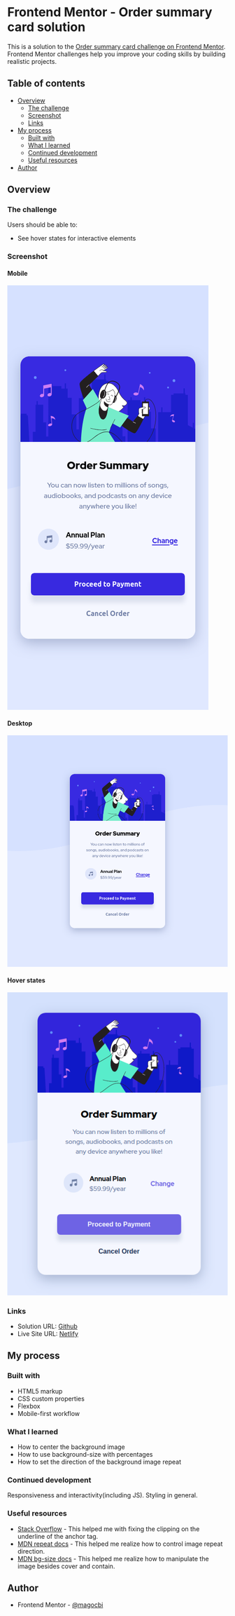 # Frontend Mentor - Order summary card solution

This is a solution to the [Order summary card challenge on Frontend Mentor](https://www.frontendmentor.io/challenges/order-summary-component-QlPmajDUj). Frontend Mentor challenges help you improve your coding skills by building realistic projects.

## Table of contents

- [Overview](#overview)
  - [The challenge](#the-challenge)
  - [Screenshot](#screenshot)
  - [Links](#links)
- [My process](#my-process)
  - [Built with](#built-with)
  - [What I learned](#what-i-learned)
  - [Continued development](#continued-development)
  - [Useful resources](#useful-resources)
- [Author](#author)

## Overview

### The challenge

Users should be able to:

- See hover states for interactive elements

### Screenshot

#### Mobile

![Mobile version](./screenshots/mobile.png)

#### Desktop

![desktop version](./screenshots/desktop.png)

#### Hover states

![hover states](./screenshots/hover.png)

### Links

- Solution URL: [Github](https://github.com/magocbi/frontendmentor.io/tree/main/order-summary-component)
- Live Site URL: [Netlify](https://order-summary-component-magocbi.netlify.app/)

## My process

### Built with

- HTML5 markup
- CSS custom properties
- Flexbox
- Mobile-first workflow

### What I learned

- How to center the background image
- How to use background-size with percentages
- How to set the direction of the background image repeat

### Continued development

Responsiveness and interactivity(including JS). Styling in general.

### Useful resources

- [Stack Overflow](https://stackoverflow.com/questions/1734618/how-to-increase-the-gap-between-text-and-underlining-in-css) - This helped me with fixing the clipping on the underline of the anchor tag.
- [MDN repeat docs](https://developer.mozilla.org/en-US/docs/Web/CSS/background-repeat) - This helped me realize how to control image repeat direction.
- [MDN bg-size docs](https://developer.mozilla.org/en-US/docs/Web/CSS/background-size) - This helped me realize how to manipulate the image besides cover and contain.

## Author

- Frontend Mentor - [@magocbi](https://www.frontendmentor.io/profile/magocbi)
